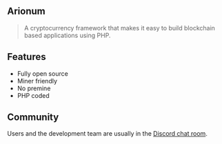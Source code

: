 ## Arionum

> A cryptocurrency framework that makes it easy to build blockchain based applications using PHP.

## Features

- Fully open source
- Miner friendly
- No premine
- PHP coded

## Community

Users and the development team are usually in the [Discord chat room](https://discordapp.com/invite/ZkrFqt4).

